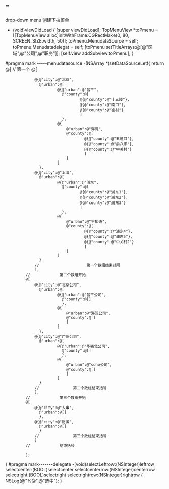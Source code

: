# -
drop-down menu
创建下拉菜单
- (void)viewDidLoad {
    [super viewDidLoad];
    TopMenuView *toPmenu = [[TopMenuView alloc]initWithFrame:CGRectMake(0, 80, SCREEN_SIZE.width, 50)];
    toPmenu.MenudataSource = self;
    toPmenu.Menudatadelegat = self;
    [toPmenu setTitleArrays:@[@"区域",@"公司",@"职务"]];
    [self.view addSubview:toPmenu];
}

#pragma mark -----menudatasource
-(NSArray *)setDataSourceLetf{
    return @[
             //             第一个
             @[
                 
                 @{@"city":@"北京",
                   @"urban":@[
                           @{@"urban":@"昌平",
                             @"county":@[
                                     @{@"county":@"十三陵"},
                                     @{@"county":@"南口"},
                                     @{@"county":@"崔村"}
                                     ]
                             },
                           @{
                               @"urban":@"海淀",
                               @"county":@[
                                       @{@"county":@"五道口"},
                                       @{@"county":@"前八家"},
                                       @{@"county":@"中关村"}
                                       ]
                               }
                           ]
                   },
                 @{@"city":@"上海",
                   @"urban":@[
                           @{@"urban":@"浦东",
                             @"county":@[
                                     @{@"county":@"浦东1"},
                                     @{@"county":@"浦东2"},
                                     @{@"county":@"浦东3"}
                                     ]
                             },
                           @{
                               @"urban":@"不知道",
                               @"county":@[
                                       @{@"county":@"浦东4"},
                                       @{@"county":@"浦东5"},
                                       @{@"county":@"中关村2"}
                                       ]
                               }
                           ]
                   }
                 //                     第一个数组结束括号
                 ],
             //             第二个数组开始
             @[
                 @{@"city":@"北京公司",
                   @"urban":@[
                           @{@"urban":@"昌平公司",
                             @"county":@[]
                             },
                           @{
                               @"urban":@"海淀公司",
                               @"county":@[]
                               }
                           ]
                   },
                 @{@"city":@"广州公司",
                   @"urban":@[
                           @{@"urban":@"华强北公司",
                             @"county":@[]
                             },
                           @{
                               @"urban":@"soho公司",
                               @"county":@[]
                               }
                           ]
                   }
                 //               第二个数组结束括号
                 ],
             //             第三个数组开始
             @[
                 @{@"city":@"人事",
                   @"urban":@[]
                   },
                 @{@"city":@"财务",
                   @"urban":@[]
                   }
                 //               第三个数组结束括号
                 ]
             //             结束括号
             
             ];
}
#pragma mark-------delegate
-(void)selectLeftrow:(NSInteger)leftrow selectcenter:(BOOL)selectcenter selectcenterrow:(NSInteger)centerrow selectright:(BOOL)selectright selectrightrow:(NSInteger)rightrow
{
    NSLog(@"%@",@"选中");
}
